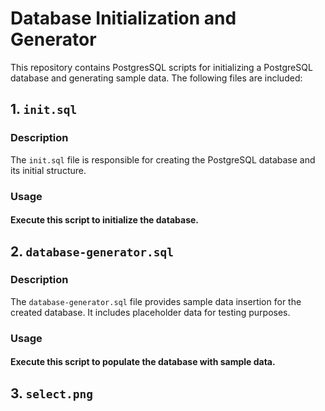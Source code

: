 # Database Initialization and Generator

This repository contains PostgresSQL scripts for initializing a PostgreSQL database and generating sample data. The following files are included:

## 1. `init.sql`

### Description
The `init.sql` file is responsible for creating the PostgreSQL database and its initial structure.

### Usage
#### Execute this script to initialize the database.

## 2. `database-generator.sql`

### Description
The `database-generator.sql` file provides sample data insertion for the created database. It includes placeholder data for testing purposes.

### Usage
#### Execute this script to populate the database with sample data.

## 3. `select.png`

